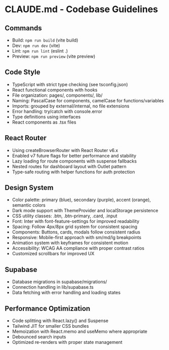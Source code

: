 # CLAUDE.md - Codebase Guidelines

## Commands
- Build: `npm run build` (vite build)
- Dev: `npm run dev` (vite)
- Lint: `npm run lint` (eslint .)
- Preview: `npm run preview` (vite preview)

## Code Style
- TypeScript with strict type checking (see tsconfig.json)
- React functional components with hooks
- File organization: pages/, components/, lib/
- Naming: PascalCase for components, camelCase for functions/variables
- Imports: grouped by external/internal, no file extensions
- Error handling: try/catch with console.error
- Type definitions using interfaces
- React components as .tsx files

## React Router
- Using createBrowserRouter with React Router v6.x
- Enabled v7 future flags for better performance and stability
- Lazy loading for route components with suspense fallbacks
- Nested routes for dashboard layout with Outlet pattern
- Type-safe routing with helper functions for auth protection

## Design System
- Color palette: primary (blue), secondary (purple), accent (orange), semantic colors
- Dark mode support with ThemeProvider and localStorage persistence
- CSS utility classes: .btn, .btn-primary, .card, .input
- Font: Inter with font-feature-settings for improved readability
- Spacing: Follow 4px/8px grid system for consistent spacing
- Components: Buttons, cards, modals follow consistent radius
- Responsive: Mobile-first approach with sm/md/lg breakpoints
- Animation system with keyframes for consistent motion
- Accessibility: WCAG AA compliance with proper contrast ratios
- Customized scrollbars for improved UX

## Supabase
- Database migrations in supabase/migrations/
- Connection handling in lib/supabase.ts
- Data fetching with error handling and loading states

## Performance Optimization
- Code splitting with React.lazy() and Suspense
- Tailwind JIT for smaller CSS bundles
- Memoization with React.memo and useMemo where appropriate
- Debounced search inputs
- Optimized re-renders with proper state management